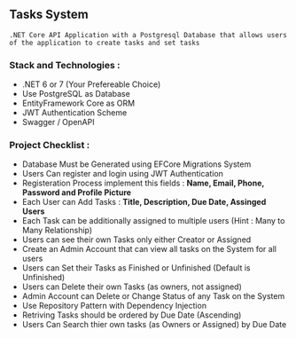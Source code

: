 ## Tasks System

``.NET Core API Application with a Postgresql Database that allows users of the application to create tasks and set tasks``

### Stack and Technologies :
- .NET 6 or 7 (Your Prefereable Choice)
- Use PostgreSQL as Database
- EntityFramework Core as ORM
- JWT Authentication Scheme
- Swagger / OpenAPI

### Project Checklist :
- Database Must be Generated using EFCore Migrations System
- Users Can register and login using JWT Authentication
- Registeration Process implement this fields : **Name, Email, Phone, Password and Profile Picture**
- Each User can Add Tasks : **Title, Description, Due Date, Assinged Users**
- Each Task can be additionally assigned to multiple users (Hint : Many to Many Relationship)
- Users can see their own Tasks only either Creator or Assigned
- Create an Admin Account that can view all tasks on the System for all users
- Users can Set their Tasks as Finished or Unfinished (Default is Unfinished)
- Users can Delete their own Tasks (as owners, not assigned)
- Admin Account can Delete or Change Status of any Task on the System
- Use Repository Pattern with Dependency Injection
- Retriving Tasks should be ordered by Due Date (Ascending)
- Users Can Search thier own tasks (as Owners or Assigned) by Due Date
